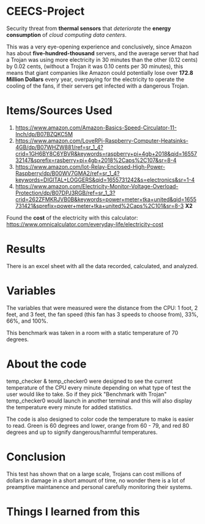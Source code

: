 # CEECS-Project
Security threat from **thermal sensors** that *deteriorate* the **energy consumption** of *cloud computing data centers*.

This was a very eye-opening experience and conclusively, since Amazon has about **five-hundred-thousand** servers, and the average server that had a Trojan was using more electricity in 30 minutes than the other (0.12 cents) by 0.02 cents, (without a Trojan it was 0.10 cents per 30 minutes), this means that giant companies like Amazon could potentially lose over **172.8 Million Dollars** every year, overpaying for the electricity to operate the cooling of the fans, if their servers get infected with a dangerous Trojan. 

# Items/Sources Used

1. https://www.amazon.com/Amazon-Basics-Speed-Circulator-11-Inch/dp/B07BZQKC5M
2. https://www.amazon.com/LoveRPi-Raspberry-Computer-Heatsinks-4GB/dp/B07WHZW881/ref=sr_1_4?crid=1GH6BY8C6YBVR&keywords=raspberry+pi+4gb+2018&qid=1655732147&sprefix=rasberry+pi+4gb+2018%2Caps%2C107&sr=8-4
3. https://www.amazon.com/Iot-Relay-Enclosed-High-Power-Raspberry/dp/B00WV7GMA2/ref=sr_1_4?keywords=DIGITAL+LOGGERS&qid=1655731242&s=electronics&sr=1-4
4. https://www.amazon.com/Electricity-Monitor-Voltage-Overload-Protection/dp/B07DPJ3RGB/ref=sr_1_3?crid=262ZFMKRJVB0B&keywords=power+meter+tka+united&qid=1655731421&sprefix=power+meter+tka+united%2Caps%2C101&sr=8-3 **X2**

Found the **cost** of the electricity with this calculator: https://www.omnicalculator.com/everyday-life/electricity-cost

# Results

There is an excel sheet with all the data recorded, calculated, and analyzed.

# Variables

The variables that were measured were the distance from the CPU: 1 foot, 2 feet, and 3 feet, the fan speed (this fan has 3 speeds to choose from), 33%, 66%, and 100%.

This benchmark was taken in a room with a static temperature of 70 degrees.

# About the code

temp_checker & temp_checker0 were designed to see the current temperature of the CPU every minute depending on what type of test the user would like to take. So if they pick "Benchmark with Trojan" temp_checker0 would launch in another terminal and this will also display the temperature every minute for added statistics. 

The code is also designed to color code the temperature to make is easier to read. Green is 60 degrees and lower, orange from 60 - 79, and red 80 degrees and up to signify dangerous/harmful temperatures.

# Conclusion

This test has shown that on a large scale, Trojans can cost millions of dollars in damage in a short amount of time, no wonder there is a lot of preamptive maintanence and personal carefully monitoring their systems.

# Things I learned from this
